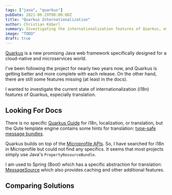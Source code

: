 ```yaml
---
tags: ["java", "quarkus"]
pubDate: 2021-06-29T00:00:00Z
title: "Quarkus Internationalization"
author: Christian Köberl
summary: Investigating the internationalization features of Quarkus, especially translation.
image: "TODO"
draft: true
---
```


[Quarkus](https://quarkus.io/) is a new promising Java web framework specifically designed for a cloud-native and microservices world.

I've been following the project for nearly two years now, and Quarkus is getting better and more complete with each release. On the other hand, there are still some features missing (at least in the docs).

I wanted to investigate the current state of internationalization (i18n) features of Quarkus, especially translation.

## Looking For Docs

There is no specific [Quarkus Guide](https://quarkus.io/guides/) for i18n, localization, or translation, but the Qute template engine contains some hints for translation: [type-safe message bundles](https://quarkus.io/guides/qute-reference#type-safe-message-bundles).

Quarkus builds on top of the [Microprofile APIs](https://microprofile.io/). So, I have searched for i18n in Microprofile but could not find any specifics. It seems that most projects simply use Java's `PropertyResourceBundle`.

I am used to Spring (Boot) which has a specific abstraction for translation: [MessageSource](https://docs.spring.io/spring-boot/docs/2.5.x/reference/html/features.html#features.internationalization) which also provides caching and other additional features.

## Comparing Solutions

